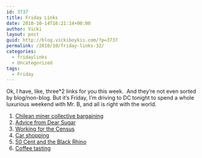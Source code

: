 ```yaml
---
id: 3737
title: Friday Links
date: 2010-10-14T16:21:14+00:00
author: Vicki
layout: post
guid: http://blog.vickiboykis.com/?p=3737
permalink: /2010/10/friday-links-32/
categories:
  - fridaylinks
  - Uncategorized
tags:
  - Friday
---
```

Ok, I have, like, three*2 links for you this week.  And they&#8217;re not even sorted by blog/non-blog. But it&#8217;s Friday, I&#8217;m driving to DC tonight to spend a whole luxurious weekend with Mr. B, and all is right with the world.

  1. [Chilean miner collective bargaining](http://www.theawl.com/2010/10/will-the-chilean-miners-collective-media-bargaining-end-like-destinys-child-did?utm_source=feedburner&utm_medium=feed&utm_campaign=Feed:+TheAwl+(The+Awl))
  2. [Advice from Dear Sugar](http://therumpus.net/2010/10/dear-sugar-the-rumpus-advice-column-53-a-closed-circuit-system/)
  3. [Working for the Census](http://therumpus.net/2010/10/concerns-im-here-from-the-government/)
  4. [Car shopping](http://shamaniceconomist.blogspot.com/2010/10/car-shopping.html)
  5. [50 Cent and the Black Rhino](http://www.theawl.com/2010/10/will-50-cent-adopt-phila-the-black-rhino?utm_source=feedburner&utm_medium=feed&utm_campaign=Feed:+TheAwl+(The+Awl))
  6. [Coffee tasting](http://andfaraway.net/blog/2010/10/12/coffee-tasting-at-the-assis/?utm_source=feedburner&utm_medium=feed&utm_campaign=Feed:+AndFarAway+(And+Far+Away))
